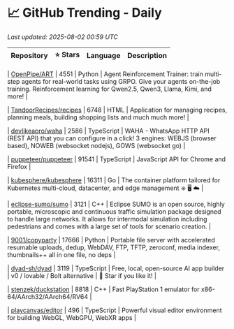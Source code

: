 # 📈 GitHub Trending - Daily

_Last updated: 2025-08-02 00:59 UTC_

| Repository | ⭐ Stars | Language | Description |
|------------|--------:|----------|-------------|

| [OpenPipe/ART](https://github.com/OpenPipe/ART) | 4551 | Python | Agent Reinforcement Trainer: train multi-step agents for real-world tasks using GRPO. Give your agents on-the-job training. Reinforcement learning for Qwen2.5, Qwen3, Llama, Kimi, and more! |

| [TandoorRecipes/recipes](https://github.com/TandoorRecipes/recipes) | 6748 | HTML | Application for managing recipes, planning meals, building shopping lists and much much more! |

| [devlikeapro/waha](https://github.com/devlikeapro/waha) | 2586 | TypeScript | WAHA - WhatsApp HTTP API (REST API) that you can configure in a click! 3 engines: WEBJS (browser based), NOWEB (websocket nodejs), GOWS (websocket go) |

| [puppeteer/puppeteer](https://github.com/puppeteer/puppeteer) | 91541 | TypeScript | JavaScript API for Chrome and Firefox |

| [kubesphere/kubesphere](https://github.com/kubesphere/kubesphere) | 16311 | Go | The container platform tailored for Kubernetes multi-cloud, datacenter, and edge management ⎈ 🖥 ☁️ |

| [eclipse-sumo/sumo](https://github.com/eclipse-sumo/sumo) | 3121 | C++ | Eclipse SUMO is an open source, highly portable, microscopic and continuous traffic simulation package designed to handle large networks. It allows for intermodal simulation including pedestrians and comes with a large set of tools for scenario creation. |

| [9001/copyparty](https://github.com/9001/copyparty) | 17666 | Python | Portable file server with accelerated resumable uploads, dedup, WebDAV, FTP, TFTP, zeroconf, media indexer, thumbnails++ all in one file, no deps |

| [dyad-sh/dyad](https://github.com/dyad-sh/dyad) | 3119 | TypeScript | Free, local, open-source AI app builder | v0 / lovable / Bolt alternative | 🌟 Star if you like it! |

| [stenzek/duckstation](https://github.com/stenzek/duckstation) | 8818 | C++ | Fast PlayStation 1 emulator for x86-64/AArch32/AArch64/RV64 |

| [playcanvas/editor](https://github.com/playcanvas/editor) | 496 | TypeScript | Powerful visual editor environment for building WebGL, WebGPU, WebXR apps |
